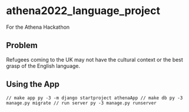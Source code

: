 # athena2022_language_project
For the Athena Hackathon


## Problem ##
Refugees coming to the UK may not have the cultural context or the best grasp of the English language.


## Using the App ##
``
// make app
py -3 -m django startproject athenaApp
// make db
py -3 manage.py migrate
// run server
py -3 manage.py runserver
``
